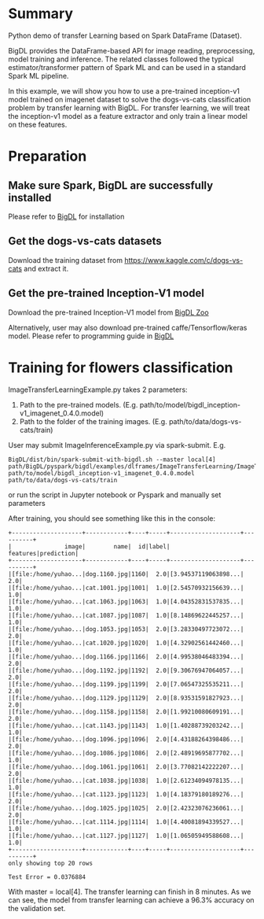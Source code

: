 # Summary

Python demo of transfer Learning based on Spark DataFrame (Dataset). 

BigDL provides the DataFrame-based API for image reading, preprocessing, model training and inference. The related
classes followed the typical estimator/transformer pattern of Spark ML and can be used in a standard Spark ML pipeline.

In this example, we will show you how to use a pre-trained inception-v1 model trained on
imagenet dataset to solve the dogs-vs-cats classification problem by transfer learning with BigDL.
For transfer learning, we will treat the inception-v1 model as a feature extractor and only
train a linear model on these features.

# Preparation

## Make sure Spark, BigDL are successfully installed

Please refer to [BigDL](https://bigdl-project.github.io/master/) for installation

## Get the dogs-vs-cats datasets

Download the training dataset from https://www.kaggle.com/c/dogs-vs-cats and extract it.

## Get the pre-trained Inception-V1 model

Download the pre-trained Inception-V1 model from [BigDL Zoo](https://s3-ap-southeast-1.amazonaws.com/bigdl-models/imageclassification/imagenet/bigdl_inception-v1_imagenet_0.4.0.model)

Alternatively, user may also download pre-trained caffe/Tensorflow/keras model. Please refer to
programming guide in [BigDL](https://bigdl-project.github.io/) 

# Training for flowers classification

ImageTransferLearningExample.py takes 2 parameters:
1. Path to the pre-trained models. (E.g. path/to/model/bigdl_inception-v1_imagenet_0.4.0.model)
2. Path to the folder of the training images. (E.g. path/to/data/dogs-vs-cats/train)

User may submit ImageInferenceExample.py via spark-submit.
E.g.
```
BigDL/dist/bin/spark-submit-with-bigdl.sh --master local[4] path/BigDL/pyspark/bigdl/examples/dlframes/ImageTransferLearning/ImageTransferLearningExample.py path/to/model/bigdl_inception-v1_imagenet_0.4.0.model path/to/data/dogs-vs-cats/train
```

or run the script in Jupyter notebook or Pyspark and manually set parameters

After training, you should see something like this in the console:

```
+--------------------+------------+----+-----+--------------------+----------+
|               image|        name|  id|label|            features|prediction|
+--------------------+------------+----+-----+--------------------+----------+
|[file:/home/yuhao...|dog.1160.jpg|1160|  2.0|[3.94537119063898...|       2.0|
|[file:/home/yuhao...|cat.1001.jpg|1001|  1.0|[2.54570932156639...|       1.0|
|[file:/home/yuhao...|cat.1063.jpg|1063|  1.0|[4.04352831537835...|       1.0|
|[file:/home/yuhao...|cat.1087.jpg|1087|  1.0|[8.14869622445257...|       1.0|
|[file:/home/yuhao...|dog.1053.jpg|1053|  2.0|[3.28330497723072...|       2.0|
|[file:/home/yuhao...|cat.1020.jpg|1020|  1.0|[4.32902561442460...|       1.0|
|[file:/home/yuhao...|dog.1166.jpg|1166|  2.0|[4.99538046483394...|       2.0|
|[file:/home/yuhao...|dog.1192.jpg|1192|  2.0|[9.30676947064057...|       2.0|
|[file:/home/yuhao...|dog.1199.jpg|1199|  2.0|[7.06547325535211...|       2.0|
|[file:/home/yuhao...|dog.1129.jpg|1129|  2.0|[8.93531591827923...|       2.0|
|[file:/home/yuhao...|dog.1158.jpg|1158|  2.0|[1.99210080609191...|       2.0|
|[file:/home/yuhao...|cat.1143.jpg|1143|  1.0|[1.40288739203242...|       1.0|
|[file:/home/yuhao...|dog.1096.jpg|1096|  2.0|[4.43188264398486...|       2.0|
|[file:/home/yuhao...|dog.1086.jpg|1086|  2.0|[2.48919695877702...|       1.0|
|[file:/home/yuhao...|dog.1061.jpg|1061|  2.0|[3.77082142222207...|       2.0|
|[file:/home/yuhao...|cat.1038.jpg|1038|  1.0|[2.61234094978135...|       1.0|
|[file:/home/yuhao...|cat.1123.jpg|1123|  1.0|[4.18379180189276...|       2.0|
|[file:/home/yuhao...|dog.1025.jpg|1025|  2.0|[2.42323076236061...|       2.0|
|[file:/home/yuhao...|cat.1114.jpg|1114|  1.0|[4.40081894339527...|       1.0|
|[file:/home/yuhao...|cat.1127.jpg|1127|  1.0|[1.06505949588608...|       1.0|
+--------------------+------------+----+-----+--------------------+----------+
only showing top 20 rows

Test Error = 0.0376884 
```
With master = local[4]. The transfer learning can finish in 8 minutes. As we can see,
the model from transfer learning can achieve a 96.3% accuracy on the validation set.
